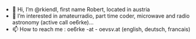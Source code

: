 - 👋 Hi, I’m @rkiendl, first name Robert, located in austria
- 👀 I’m interested in amateurradio, part time coder, microwave and radio astronomy (active call oe6rke)...
- 📫 How to reach me : oe6rke -at - oevsv.at (english, deutsch, francais)

<!---
rkiendl/rkiendl is a ✨ special ✨ repository because its `README.md` (this file) appears on your GitHub profile.
You can click the Preview link to take a look at your changes.
--->
